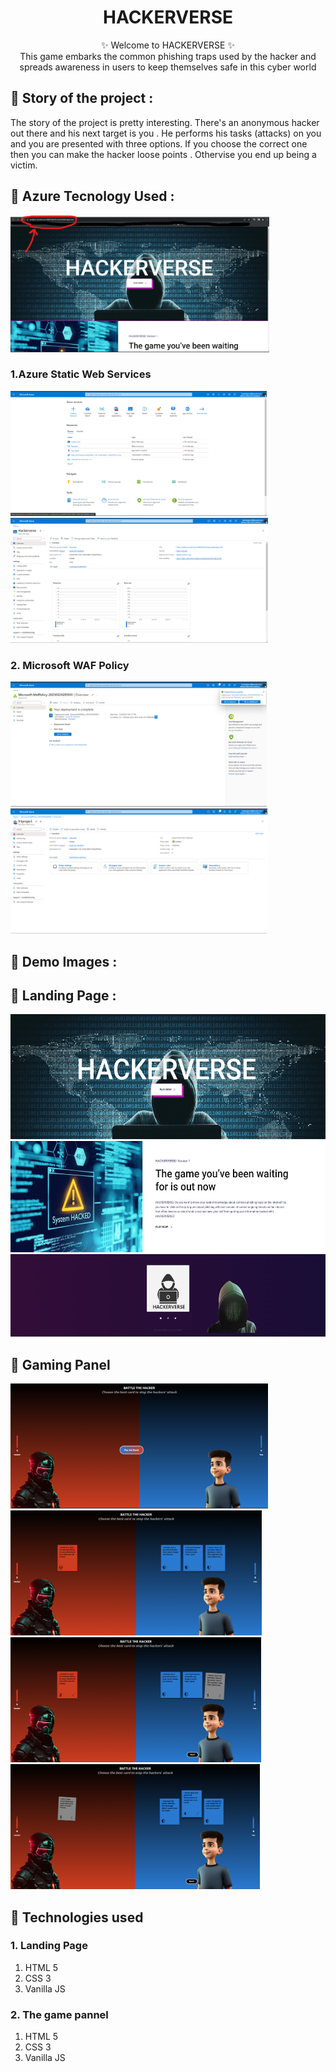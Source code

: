 <h1 align="center">
     HACKERVERSE 
</h1>

<p align="center">
    ✨ Welcome to HACKERVERSE ✨ <br />
    This game embarks the common phishing traps used by the hacker and spreads awareness in users  to keep themselves safe in this cyber world
</p>

## 📌 Story of the project :

The story of the project is pretty interesting. There's an anonymous hacker out there and his next target is you . He performs his tasks (attacks) on you and you are presented with three options. If you choose the correct one then you can make the hacker loose points  . Othervise you end up being a victim.

## 📌 Azure Tecnology Used :

<div class="row">
  <div class="column">
    <img src="/assets/img/documentation/10.png" height="219px">
  </div>
<h3> 1.Azure Static Web Services </h3>

<div class="row">
  <div class="column">
    <img src="/assets/img/documentation/8.png" height="200px">
  </div>
  <div class="column">
    <img src="/assets/img/documentation/9.png" height="200px" >
  </div>
</div>
<h3> 2. Microsoft WAF Policy </h3>
   
<div class="row">
  <div class="column">
    <img src="/assets/img/documentation/11.png" height="200px">
  </div>
  <div class="column">
    <img src="/assets/img/documentation/12.png" height="200px" >
  </div>
</div>

  
## 📌 Demo Images :

## 🚩 Landing Page :

<div class="row">
  <div class="column">
    <img src="/assets/img/documentation/1.png" height="200px">
  </div>
  <div class="column">
    <img src="/assets/img/documentation/2.png" height="178px" >
  </div>
</div>
<div class="row">
  <div class="column">
    <img src="/assets/img/documentation/3.png" height="132px">
  </div>


## 🚩 Gaming Panel

<div class="row">
  <div class="column">
    <img src="/assets/img/documentation/4.png" height="200px">
  </div>
  <div class="column">
    <img src="/assets/img/documentation/5.png" height="200px" >
  </div>
</div>
<div class="row">
  <div class="column">
    <img src="/assets/img/documentation/6.png" height="200px">
  </div>
  <div class="column">
    <img src="/assets/img/documentation/7.png" height="200px">
  </div>
</div>



## 📌 Technologies used

### 1. Landing Page

1. HTML 5
2. CSS 3
3. Vanilla JS

### 2. The game pannel

1. HTML 5
2. CSS 3
3. Vanilla JS

